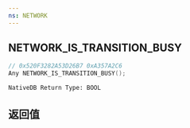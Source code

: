 ```yaml
---
ns: NETWORK
---
```

## NETWORK_IS_TRANSITION_BUSY

```c
// 0x520F3282A53D26B7 0xA357A2C6
Any NETWORK_IS_TRANSITION_BUSY();
```

```
NativeDB Return Type: BOOL
```

## 返回值
